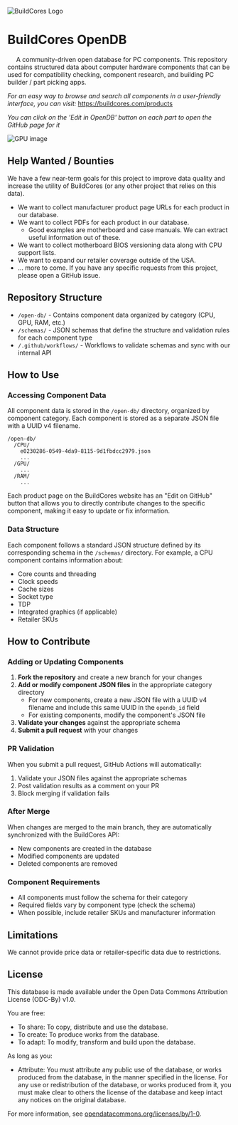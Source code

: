 ![BuildCores Logo](assets/opendb.png)

# BuildCores OpenDB
    
A community-driven open database for PC components. This repository contains structured data about computer hardware components that can be used for compatibility checking, component research, and building PC builder / part picking apps.

*For an easy way to browse and search all components in a user-friendly interface, you can visit:*
https://buildcores.com/products

*You can click on the 'Edit in OpenDB' button on each part to open the GitHub page for it*

![GPU image](assets/gpu.png)

## Help Wanted / Bounties

We have a few near-term goals for this project to improve data quality and increase the utility of BuildCores (or any other project that relies on this data). 

- We want to collect manufacturer product page URLs for each product in our database.
- We want to collect PDFs for each product in our database.
  - Good examples are motherboard and case manuals. We can extract useful information out of these.
- We want to collect motherboard BIOS versioning data along with CPU support lists.
- We want to expand our retailer coverage outside of the USA.
- ... more to come. If you have any specific requests from this project, please open a GitHub issue. 
 

## Repository Structure

- `/open-db/` - Contains component data organized by category (CPU, GPU, RAM, etc.)
- `/schemas/` - JSON schemas that define the structure and validation rules for each component type
- `/.github/workflows/` - Workflows to validate schemas and sync with our internal API

## How to Use

### Accessing Component Data

All component data is stored in the `/open-db/` directory, organized by component category. Each component is stored as a separate JSON file with a UUID v4 filename.

```
/open-db/
  /CPU/
    e0230286-0549-4da9-8115-9d1fbdcc2979.json
    ...
  /GPU/
    ...
  /RAM/
    ...
```

Each product page on the BuildCores website has an "Edit on GitHub" button that allows you to directly contribute changes to the specific component, making it easy to update or fix information.

### Data Structure

Each component follows a standard JSON structure defined by its corresponding schema in the `/schemas/` directory. For example, a CPU component contains information about:

- Core counts and threading
- Clock speeds
- Cache sizes
- Socket type
- TDP
- Integrated graphics (if applicable)
- Retailer SKUs

## How to Contribute

### Adding or Updating Components

1. **Fork the repository** and create a new branch for your changes
2. **Add or modify component JSON files** in the appropriate category directory
   - For new components, create a new JSON file with a UUID v4 filename and include this same UUID in the `opendb_id` field
   - For existing components, modify the component's JSON file
3. **Validate your changes** against the appropriate schema
4. **Submit a pull request** with your changes

### PR Validation

When you submit a pull request, GitHub Actions will automatically:
1. Validate your JSON files against the appropriate schemas
2. Post validation results as a comment on your PR
3. Block merging if validation fails

### After Merge

When changes are merged to the main branch, they are automatically synchronized with the BuildCores API:
- New components are created in the database
- Modified components are updated
- Deleted components are removed

### Component Requirements

- All components must follow the schema for their category
- Required fields vary by component type (check the schema)
- When possible, include retailer SKUs and manufacturer information

## Limitations
We cannot provide price data or retailer-specific data due to restrictions.  

## License

This database is made available under the Open Data Commons Attribution License (ODC-By) v1.0.

You are free:

- To share: To copy, distribute and use the database.
- To create: To produce works from the database.
- To adapt: To modify, transform and build upon the database.

As long as you:

- Attribute: You must attribute any public use of the database, or works produced from the database, in the manner specified in the license. For any use or redistribution of the database, or works produced from it, you must make clear to others the license of the database and keep intact any notices on the original database.

For more information, see [opendatacommons.org/licenses/by/1-0](https://opendatacommons.org/licenses/by/1-0/).
